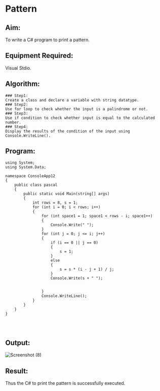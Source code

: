 # Pattern

## Aim:
To write a C# program to print a pattern.

## Equipment Required:
Visual Stdio.

## Algorithm:
```
### Step1:
Create a class and declare a variable with string datatype.
### Step2:
Use for loop to check whether the input is a palindrome or not.
### Step3:
Use if condition to check whether input is equal to the calculated number.
### Step4:
Display the results of the condition of the input using Console.WriteLine().

```

## Program:
```
using System;
using System.Data;

namespace ConsoleApp12
{
    public class pascal
    {
        public static void Main(string[] args)
        {
            int rows = 8, s = 1;
            for (int i = 0; i < rows; i++)
            {
                for (int space1 = 1; space1 < rows - i; space1++)
                {
                    Console.Write(" ");
                }
                for (int j = 0; j <= i; j++)
                {
                    if (i == 0 || j == 0)
                    {
                        s = 1;
                    }
                    else
                    {
                        s = s * (i - j + 1) / j;
                    }
                    Console.Write(s + " ");


                }
                Console.WriteLine();
            }
        }
    }
}




```

## Output:
![Screenshot (8)](https://user-images.githubusercontent.com/94508142/226585461-40438312-f6f1-4b41-a47a-66add994f246.png)


## Result:
Thus the C# to print the pattern is successfully executed.
